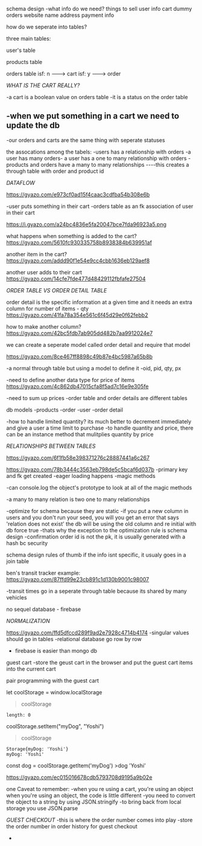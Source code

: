 schema design
-what info do we need?
things to sell
user info
cart
dummy orders
website name
address
payment info

how do we seperate into tables?

three main tables:

user's table

products table

orders table
isf: n ---> cart
isf: y ---> order

_WHAT IS THE CART REALLY?_

-a cart is a boolean value on orders table
-it is a status on the order table

## -when we put something in a cart we need to update the db

-our orders and carts are the same thing with seperate statuses

the assocations among the tabels:
-users has a relationship with orders
-a user has many orders- a user has a one to many relationship with orders
-products and orders have a many to many relationships
----this creates a through table with order and product id

_DATAFLOW_

https://gyazo.com/e973cf0ad15f4caac3cdfba54b308e6b

-user puts something in their cart
-orders table as an fk association of user in their cart

https://i.gyazo.com/a24bc4836e5fa20047bce7fda96923a5.png

what happens when something is added to the cart?
https://gyazo.com/5610fc930335758b8938384b639951af

another item in the cart?
https://gyazo.com/addd90f1e54e9cc4cbb1636eb129aef8

another user adds to their cart
https://gyazo.com/14cfe7fde477d48429112fbfafe27504

_ORDER TABLE VS ORDER DETAIL TABLE_

order detail is the specific information at a given time and it needs an extra column for number of items - qty
https://gyazo.com/41fa78a354e561c6f45d29e0f62febb2

how to make another column? https://gyazo.com/42bc5fdb7ab905dd482b7aa9912024e7

we can create a seperate model called order detail and require that model

https://gyazo.com/8ce467ff8898c49b87e4bc5987a65b8b

-a normal through table but using a model to define it
-oid, pid, qty, px

-need to define another data type for price of items
https://gyazo.com/4c862db47015cfa8f5ad7c16e9e305fe

-need to sum up prices
-order table and order details are different tables

db models
-products
-order
-user
-order detail

-how to handle limited quantity? its much better to decrement immediately and give a user a time limit to purchase
-to handle quantity and price, there can be an instance method that mulitplies quantity by price

_RELATIONSHIPS BETWEEN TABLES_

https://gyazo.com/6f1fb58e398371276c28887441a6c267

https://gyazo.com/78b3444c3563eb798de5c5bcaf6d037b
-primary key and fk get created
-eager loading happens
-magic methods

-can console.log the object's prototype to look at all of the magic methods

-a many to many relation is two one to many relationships

-optimize for schema because they are static
-if you put a new column in users and you don't run your seed, you will you get an error that says 'relation does not exist' the db will be using the old column and re initial with db force true
-thats why the exception to the optimization rule is schema design
-confirmation order id is not the pk, it is usually generated with a hash bc security

schema design rules of thumb
if the info isnt specific, it usualy goes in a join table

ben's transit tracker example:
https://gyazo.com/87ffd99e23cb891c1d130b9001c98007

-transit times go in a seperate through table because its shared by many vehicles

no sequel database - firebase

_NORMALIZATION_

https://gyazo.com/ffd5dfccd289f9ad2e7928c4714b4174
-singular values should go in tables
-relational database go row by row

- firebase is easier than mongo db

guest cart
-store the geust cart in the browser and put the guest cart items into the current cart

pair programming with the guest cart

let coolStorage = window.localStorage

> coolStorage

    length: 0

coolStorage.setItem("myDog", "Yoshi")

> coolStorage

    Storage{myDog: 'Yoshi'}
    myDog: 'Yoshi'

const dog = coolStorage.getItem('myDog') >dog
'Yoshi'

https://gyazo.com/ec015016678cdb5793708d9195a9b02e

one Caveat to remember:
-when you re using a cart, you're using an object when you're using an object, the code is little different
-you need to convert the object to a string by using JSON.stringify
-to bring back from local storage you use JSON.parse

_GUEST CHECKOUT_
-this is where the order number comes into play
-store the order number in order history for guest checkout

-
